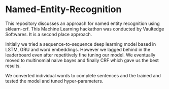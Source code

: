 # Named-Entity-Recognition
This repository discusses an approach for named entity recognition using sklearn-crf. This Machine Learning hackathon was conducted by Vaultedge Softwares. It is a second place approach.

Initially we tried a sequence-to-sequence deep learning model based in LSTM, GRU and word embeddings. However we lagged behind in the leaderboard even after repetitively fine tuning our model. We eventually moved to multinomial naive bayes and finally CRF which gave us the best results.

We converted individual words to complete sentences and the trained and tested the model and tuned hyper-parameters.

